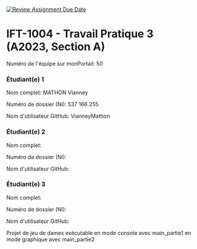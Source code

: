[![Review Assignment Due Date](https://classroom.github.com/assets/deadline-readme-button-24ddc0f5d75046c5622901739e7c5dd533143b0c8e959d652212380cedb1ea36.svg)](https://classroom.github.com/a/tgHVhB8Z)
# IFT-1004 - Travail  Pratique 3 (A2023, Section A)

Numéro de l'équipe sur monPortail:  50

### Étudiant(e) 1

Nom complet: MATHON Vianney

Numéro de dossier (NI): 537 166 255

Nom d'utilisateur GitHub: VianneyMathon

### Étudiant(e) 2

Nom complet:

Numéro de dossier (NI):

Nom d'utilisateur GitHub: 

### Étudiant(e) 3

Nom complet:

Numéro de dossier (NI):

Nom d'utilisateur GitHub: 


Projet de jeu de dames exécutable en mode console avec main_partie1
                                  en mode graphique avec main_partie2